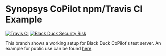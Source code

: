 # Synopsys CoPilot npm/Travis CI Example

[![Travis CI](https://travis-ci.org/BlackDuckCoPilot/example-npm-travis.svg?branch=master)](https://travis-ci.org/BlackDuckCoPilot/example-npm-travis) [![Black Duck Security Risk](https://test.duckbuild.io/github/repos/BlackDuckCoPilot/example-npm-travis/branches/test/badge-risk.svg)](https://test.duckbuild.io/github/repos/BlackDuckCoPilot/example-npm-travis/branches/test)

This branch shows a working setup for Black Duck CoPilot's test server.
An example for public use can be found [here](https://github.com/BlackDuckCoPilot/example-npm-travis).
